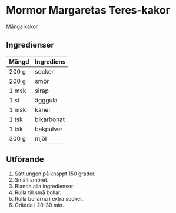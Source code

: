 # Mormor Margaretas Teres-kakor
Många kakor

## Ingredienser

Mängd|Ingrediens
------------ | -------------
200 g|socker
200 g|smör
1 msk|sirap
1 st|ägggula
1 msk|kanel
1 tsk|bikarbonat
1 tsk|bakpulver
300 g|mjöl


## Utförande
1. Sätt ungen på knappt 150 grader.
2. Smält smöret.
3. Blanda alla ingredienser.
4. Rulla till små bollar.
5. Rulla bollarna i extra socker.
6. Grädda i 20-30 min.
